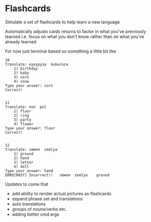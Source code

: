 # Flashcards

Simulate a set of flashcards to help learn a new language

Automatically adjusts cards returns to factor in what you've previously learned i.e. focus on what you don't know rather than on what you've already learned

For now just terminal based so something a little bit like

``` text
10
Translate: кукуруза  kukuruza
    1) birthday
    2) baby
    3) corn
    4) snow
Type your answer: corn
Correct!


11
Translate: пол  pol
    1) floor
    2) ring
    3) party
    4) flower
Type your answer: floor
Correct!


12
Translate: земля  zemlya
    1) ground
    2) hand
    3) letter
    4) doll
Type your answer: hand
ERRO[0037] Incorrect!!   земля  zemlya    ground
```

Updates to come that

* add ability to render actual pictures as flashcards
* expand phrase set and translations
* auto translations
* groups of nouns/verbs etc.
* adding better cmd args
